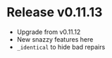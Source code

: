 # Release v0.11.13

- Upgrade from v0.11.12
- New snazzy features here
- `_identical` to hide bad repairs

